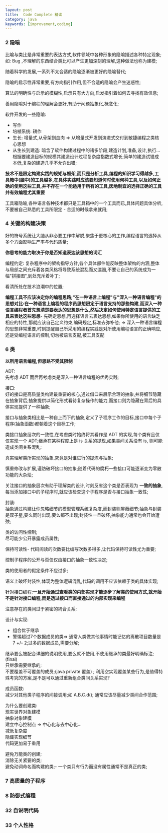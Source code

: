 ```yaml
---
layout: post
title:  Code Complete 精读
category: java
keywords: [improvement,coding]
---
```


### 2 隐喻

比喻与类比是非常重要的表达方式,软件领域中各种形象的隐喻描述各种特定现象; 如: Bug ,不理解的东西结合类比可以产生更加深刻的理解,这种做法也称为建模;

随着科学的发展,一系列不太合适的隐喻逐渐被更好的隐喻替代;

隐喻的启示性非常重要,有方向指引作用,但不合适的隐喻会产生迷惑性;

算法的明确性与启示的模糊性,启示只有大方向,启发指引着如何去寻找有效信息;

善用隐喻对于编程的理解会更好,有助于问题抽象化,概念化;

软件开发的一些隐喻:  
* 写作         
* 培植系统: 耕作          
* 生长: 增量式,从骨架到血肉 => 从增量式开发到演进式交付到敏捷编程之类核心思想   
* 从生长到建造: 暗含了软件构建过程中的诸多阶段,建造计划,准备,设计,执行...根据要建造目标的规模其建造设计过程复杂度指数式增长;简单的建造试错成本低,复杂的建造几乎不允许出错;

**技术不是限定构建实践的规矩与框架,而只是分析工具,编程的知识学习得越多,工具箱中(脑中)的工具越多,在具体实践时应该要知道何时使用何种工具,以及如何正确的使用这些工具,并不存在一个能适用于所有的工具,因地制宜的选择正确的工具并有效编程尤其重要**

工具箱隐喻,各种语言各种技术都只是工具箱中的一个工具而已,具体问题具体分析,不要被自己熟悉的工具所限定 - 合适的时候拿来就用;

### 4 关键的构建决策  

好的符号系统让大脑从非必要工作中解脱,聚焦于更核心的工作,编程语言的选择从多个方面影响生产率与代码质量;

**你思考的能力取决于你是否知道表达该思想的词汇**

编程约定: 复杂程序中的架构指导方针,各个具体部件能反映整体架构的内涵,整体与局部之间充斥着各类风格将导致系统混乱而又邋遢,不要让自己的系统成为一幅"拼接图",到处充斥着补丁;

看清所处在技术浪潮中的位置;

**编程工具不应该决定你的编程思路;"在一种语言上编程"与"深入一种语言编程"的思想对比:在一种语言上编程的程序员思想限定于语言支持的那些构建,而深入一种语言编程者首先想清楚要表达的思想是什么,然后决定如何使用特定语言提供的工具来表达这些思想**- 先确定思想,再选择语言去表达思想,如果你所使用的语言缺乏相应的特性,那就应该自己定义约束,编码规定,标准去弥补他;  => 深入一种语言编程的思想非常重要,时刻提醒自己所采用的编程实践是对所使用编程语言的正确响应,还是受编程语言的控制,切勿被语言支配,被工具支配


### 6 类

**以所用语言编程,但思路不受其限制**

ADT:           
先考虑 ADT 而后再考虑类是深入一种语言编程的优秀实践;

接口:           
好的接口是高质量类构建最重要的核心,通过借口来展示合理的抽象,并将细节隐藏在抽象背后;抽象提供以简化形式看待复杂操作的能力,而接口则为隐藏在背后的具体实现提供了一种抽象;

接口与抽象类相比是一种自上而下的抽象,定义了子程序工作的目标,接口中每个子程序(抽象函数)都朝着这个目标工作;

类接口抽象层次的一致性,在考虑类时始终将其看作是 ADT 的实现,每个类有且仅仅实现一个 ADT;继承在某种程度上是 is 关系的提现,如果类间关系没有 is, 则可能造成类间关系混乱;

真实理解类所实现的抽象,究竟是对谁进行的提炼与抽象;

慎重修改与扩展,谨防破坏接口的抽象;随着代码的腐朽一些接口可能逐渐变为零散功能的大杂烩;

关注接口的抽象层次有助于理解类的设计,时刻反省这个类是否表现为 **一致的抽象**,每当添加接口中的子程序时,就应该检查这个子程序是否与接口抽象一致性;

封装:            
抽象通过构建让你忽略细节的模型管理系统复杂度,而封装则屏蔽细节;抽象与封装是双子星,要么同时出现,要么都不出现;封装性一旦破坏,抽象能力通常也会开始遭殃;

类的访问性控制;           
尽可能少公开暴露成员属性;       

保持可读性- 代码阅读的次数要比编写次数多得多,让代码保持可读性尤为重要;

控制子程序的公开与否仅仅由接口的抽象一致性决定;   

类的使用者的假定条件不应过多; 

语义上破坏封装性,体现为整体逻辑混乱,代码的调用不应该依赖于类的具体实现;

针对接口编程:**一旦开始通过查看类的内部实现才能逐步了解类的使用方式,就开始不是针对接口编程,而是透过接口而直接通过的内部实现来编程**

注意存在的类间过于紧密的耦合关系;        

设计与实现:     
* 组合优于继承            
* 警惕超过7个数据成员的类=> 通常人类做其他事情时能记忆的离散项目数量是 7 +/- 2;过多的数据成员,需要分解;

继承要么被配合详细的说明使用,要么就不使用,不使用继承的类最好明确标注;(final)   
只继承需要继承的;    
不要覆盖不可覆盖的成员;(java private 覆盖) ;
利用空实现覆盖某些行为,是值得特殊考究的方案,是不是可以通过重新组合类间关系实现?

成员函数:              
减少对其他类子程序的间接调用;如  A.B.C.d();
通常应该尽量减少类间合作范围;

为什么要创建类:         
现实世界对象建模             
抽象对象建模  
建立中心控制点    => 中心化与去中心化...             
减低复杂度       
隐藏实现细节       
代码更加易于重用      



避免万能类的创建;         
消除无关紧要的类;         
避免动词命名而构建的类;- 一个类只有行为而没有属性通常不是真正的类;

### 7 高质量的子程序   

### 8 防御式编程  

### 32 自说明代码  


### 33 个人性格